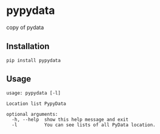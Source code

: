 # pypydata
copy of pydata

## Installation
```
pip install pypydata
```

## Usage
```
usage: pypydata [-l]

Location list PypyData

optional arguments:
  -h, --help  show this help message and exit
  -l          You can see lists of all PyData location.
```
